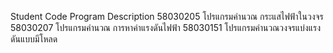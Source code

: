 Student Code          Program Description
58030205              โปรแกรมคำนวณ กระแสไฟฟ้าในวงจร
58030207              โปรแกรมคำนวณ การหาค่าแรงดันไฟฟ้า
58030151              โปรแกรมคำนวณวงจรแบ่งแรงดันแบบมีโหลด
